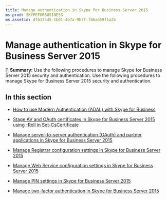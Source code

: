 ```yaml
---
title: Manage authentication in Skype for Business Server 2015
ms.prod: SKYPEFORBUSINESS
ms.assetid: d7b17445-1b01-4b7a-9b7f-f86ad59f1a2b
---
```



# Manage authentication in Skype for Business Server 2015
[] **Summary:** Use the following procedures to manage Skype for Business Server 2015 security and authentication.
Use the following procedures to manage Skype for Business Server 2015 security and authentication.
  
    
    


## In this section


-  [How to use Modern Authentication (ADAL) with Skype for Business](how-to-use-modern-authentication-adal-with-skype-for-business.md)
    
  
-  [Stage AV and OAuth certificates in Skype for Business Server 2015 using -Roll in Set-CsCertificate](stage-av-and-oauth-certificates-in-skype-for-business-server-2015-using-roll-in.md)
    
  
-  [Manage server-to-server authentication (OAuth) and partner applications in Skype for Business Server 2015](manage-server-to-server-authentication-oauth-and-partner-applications-in-skype-f.md)
    
  
-  [Manage Registrar configuration settings in Skype for Business Server 2015](manage-registrar-configuration-settings-in-skype-for-business-server-2015.md)
    
  
-  [Manage Web Service configuration settings in Skype for Business Server 2015](manage-web-service-configuration-settings-in-skype-for-business-server-2015.md)
    
  
-  [Manage PIN settings in Skype for Business Server 2015](manage-pin-settings-in-skype-for-business-server-2015.md)
    
  
-  [Manage two-factor authentication in Skype for Business Server 2015](manage-two-factor-authentication-in-skype-for-business-server-2015.md)
    
  

